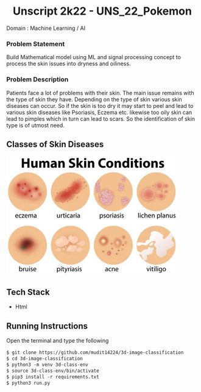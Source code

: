 <div align ='center'>
  
# Unscript 2k22 - UNS_22_Pokemon
  
  </div>
Domain : Machine Learning / AI

### Problem Statement 
Build Mathematical model using ML and signal processing concept to process the skin issues into dryness and oiliness.

### Problem Description
Patients face a lot of problems with their skin. The main issue remains with the type of skin they have. Depending on the type of skin various skin diseases can occur. So if the skin is too dry it may start to peel and lead to various skin diseases like Psoriasis, Eczema etc. likewise too oily skin can lead to pimples which in turn can lead to scars. So the identification of skin type is of utmost need.

## Classes of Skin Diseases

![alt text](102730903-a-set-of-human-skin-conditions-illustration.webp)

## Tech Stack

+ Html


## Running Instructions
Open the terminal and type the following 
```
$ git clone https://github.com/mudit14224/3d-image-classification
$ cd 3d-image-classification
$ python3 -m venv 3d-class-env
$ source 3d-class-env/bin/activate
$ pip3 install -r requirements.txt
$ python3 run.py
```
